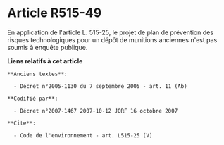 # Article R515-49

En application de l'article L. 515-25, le projet de plan de prévention des risques technologiques pour un dépôt de munitions
anciennes n'est pas soumis à enquête publique.

**Liens relatifs à cet article**

	**Anciens textes**:

	  - Décret n°2005-1130 du 7 septembre 2005 - art. 11 (Ab)

	**Codifié par**:

	  - Décret n°2007-1467 2007-10-12 JORF 16 octobre 2007

	**Cite**:

	  - Code de l'environnement - art. L515-25 (V)
